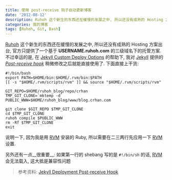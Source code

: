 ```yaml
---
title: 使用 post-receive 钩子自动更新博客
date: '2012-08-12'
description: Ruhoh 这个新生的东西还在缓慢的发展之中, 所以还没有成熟的 Hosting 方案出台, 官方只提供了一个基于 USERNAME.ruhoh.com 的三级域名下的托管方案. 不过幸运的是, 在 Jekyll Custom Deploy Options 的帮助下, 我对 Jekyll 提供的 Post-receive hook 稍微修改之后就能直接使用了. 下面直接上干货
categories: 我的博客
tags: [Ruhoh, Git, Bash]
---
```


[Ruhoh][] 这个新生的东西还在缓慢的发展之中, 所以还没有成熟的 Hosting 方案出台, 官方只提供了一个基于 __USERNAME.ruhoh.com__ 的三级域名下的托管方案. 不过幸运的是, 在 [Jekyll Custom Deploy Options][1] 的帮助下, 我对 [Jekyll][] 提供的 [_Post-receive hook_][2] 稍微修改之后就能直接使用了. 下面直接上干货:

[1]: https://github.com/mojombo/jekyll/wiki/Deployment "Deployment"
[Jekyll]: http://jekyllrb.com/
[Ruhoh]: http://ruhoh.com/
[2]: http://www.kernel.org/pub/software/scm/git/docs/githooks.html#post-receive "githooks(5) Manual Page"

	#!/bin/bash
	export PATH=$HOME/bin:$HOME/.rvm/bin:$PATH
	[[ -s "$HOME/.rvm/scripts/rvm" ]] && source "$HOME/.rvm/scripts/rvm"
	
	GIT_REPO=$HOME/ruhoh_blog/repo/crhan
	TMP_GIT_CLONE=`mktemp -d`
	PUBLIC_WWW=$HOME/ruhoh_blog/www/blog.crhan.com
	
	git clone $GIT_REPO $TMP_GIT_CLONE
	cd $TMP_GIT_CLONE
	ruhoh compile $PUBLIC_WWW
	rm -Rf $TMP_GIT_CLONE
	exit

说明一下, 因为我是用 [RVM][] 安装的 Ruby, 所以需要在二三两行先应用一下 [RVM][] 设置.

另外还有一点__很重要__: 如果第一行的 shebang 写的是 `#!/bin/sh` 的话, [RVM][] 会无法载入, 这大抵是兼容性问题

> 参考资料: [Jekyll Deployment Post-receive Hook][1]

[RVM]: https://rvm.io/ 